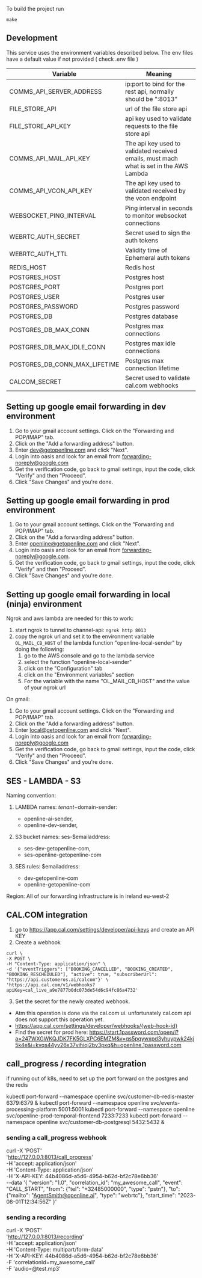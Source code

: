 


To build the project run

```
make
```

## Development

This service uses the environment variables described below. The env files have a default value if not provided ( check .env file )

| Variable                        | Meaning                                                                                |
|---------------------------------|----------------------------------------------------------------------------------------|
| COMMS_API_SERVER_ADDRESS        | ip:port to bind for the rest api, normally should be ":8013"                           |
| FILE_STORE_API                  | url of the file store api                                                              |
| FILE_STORE_API_KEY              | api key used to validate requests to the file store api                                |
| COMMS_API_MAIL_API_KEY          | The api key used to validated received emails, must mach what is set in the AWS Lambda |
| COMMS_API_VCON_API_KEY          | The api key used to validated received by the vcon endpoint                            |
| WEBSOCKET_PING_INTERVAL         | Ping interval in seconds to monitor websocket connections                              |
| WEBRTC_AUTH_SECRET              | Secret used to sign the auth tokens                                                    |
| WEBRTC_AUTH_TTL                 | Validity time of Ephemeral auth tokens                                                 |
| REDIS_HOST                      | Redis host                                                                             |
| POSTGRES_HOST                   | Postgres host                                                                          |
| POSTGRES_PORT                   | Postgres port                                                                          |
| POSTGRES_USER                   | Postgres user                                                                          |
| POSTGRES_PASSWORD               | Postgres password                                                                      |
| POSTGRES_DB                     | Postgres database                                                                      |
| POSTGRES_DB_MAX_CONN            | Postgres max connections                                                               |
| POSTGRES_DB_MAX_IDLE_CONN       | Postgres max idle connections                                                          |
| POSTGRES_DB_CONN_MAX_LIFETIME   | Postgres max connection lifetime                                                       |
| CALCOM_SECRET                   | Secret used to validate cal.com webhooks                                               |





## Setting up google email forwarding in dev environment
1. Go to your gmail account settings. Click on the "Forwarding and POP/IMAP" tab.
2. Click on the "Add a forwarding address" button.
3. Enter dev@getopenline.com and click "Next".
4. Login into oasis and look for an email from forwarding-noreply@google.com
5. Get the verification code, go back to gmail settings, input the code, click "Verify" and then "Proceed".
6. Click "Save Changes" and you're done.

## Setting up google email forwarding in prod environment
1. Go to your gmail account settings. Click on the "Forwarding and POP/IMAP" tab.
2. Click on the "Add a forwarding address" button.
3. Enter openline@getopenline.com and click "Next".
4. Login into oasis and look for an email from forwarding-noreply@google.com.
5. Get the verification code, go back to gmail settings, input the code, click "Verify" and then "Proceed".
6. Click "Save Changes" and you're done.

## Setting up google email forwarding in local (ninja) environment
Ngrok and aws lambda are needed for this to work:
1. start ngrok to tunnel to channel-api: `ngrok http 8013`
2. copy the ngrok url and set it to the environment variable `OL_MAIL_CB_HOST` of the lambda function "openline-local-sender" by doing the following:
   1. go to the AWS console and go to the lambda service
   2. select the function "openline-local-sender"
   3. click on the "Configuration" tab
   4. click on the "Environment variables" section
   5. For the variable with the name "OL_MAIL_CB_HOST" and the value of your ngrok url

On gmail:
1. Go to your gmail account settings. Click on the "Forwarding and POP/IMAP" tab.
2. Click on the "Add a forwarding address" button.
3. Enter local@getopenline.com and click "Next".
4. Login into oasis and look for an email from forwarding-noreply@google.com
5. Get the verification code, go back to gmail settings, input the code, click "Verify" and then "Proceed".
6. Click "Save Changes" and you're done.

## SES - LAMBDA - S3
Naming convention:
1. LAMBDA names: $tenant-$domain-sender: 
   * openline-ai-sender,
   * openline-dev-sender, 

2. S3 bucket names: ses-$emailaddress: 
   * ses-dev-getopenline-com, 
   * ses-openline-getopenline-com
3. SES rules: $emailaddress:
    * dev-getopenline-com
    * openline-getopenline-com

Region: All of our forwarding infrastructure is in ireland eu-west-2

## CAL.COM integration
1. go to https://app.cal.com/settings/developer/api-keys and create an API KEY
2. Create a webhook
```
curl \
-X POST \
-H "Content-Type: application/json" \
-d '{"eventTriggers": ["BOOKING_CANCELLED", "BOOKING_CREATED", "BOOKING_RESCHEDULED"], "active": true, "subscriberUrl": "https://api.customeros.ai/calcom"}' \
'https://api.cal.com/v1/webhooks?apiKey=cal_live_a9e7877b0dc073de54d6c94fc86a4732'
```
3. Set the secret for the newly created webhook. 
- Atm this operation is done via the cal.com ui. unfortunately cal.com api does not support this operation yet.
- https://app.cal.com/settings/developer/webhooks/{web-hook-id}
- Find the secret for prod here: https://start.1password.com/open/i?a=247WXGWKQJDK7FK5GLXPC6EMZM&v=qs5pqywxpd3yhuypwk24kj5k4e&i=kvqs44yv26x37vihioj2bv3pxq&h=openline.1password.com


## call_progress / recording integration

if running out of k8s, need to set up the port forward on the postgres and the redis

kubectl port-forward --namespace openline svc/customer-db-redis-master 6379:6379 &
kubectl port-forward --namespace openline svc/events-processing-platform 5001:5001
kubectl port-forward --namespace openline svc/openline-prod-temporal-frontend 7233:7233
kubectl port-forward --namespace openline svc/customer-db-postgresql 5432:5432 &

### sending a call_progress webhook
curl -X 'POST' \
'http://127.0.0.1:8013/call_progress' \
-H 'accept: application/json' \
-H 'Content-Type: application/json' \
-H 'X-API-KEY: 44b4086d-a5d6-4954-b62d-bf2c78e6bb36' \
--data '{
    "version": "1.0",
    "correlation_id": "my_awesome_call",
    "event": "CALL_START",
    "from": {"tel": "+32485000000", "type": "pstn"},
    "to": {"mailto": "AgentSmith@openline.ai", "type": "webrtc"},
    "start_time": "2023-08-01T12:34:56Z"
}'


### sending a recording
curl -X 'POST' \
'http://127.0.0.1:8013/recording' \
-H 'accept: application/json' \
-H 'Content-Type: multipart/form-data' \
-H 'X-API-KEY: 44b4086d-a5d6-4954-b62d-bf2c78e6bb36' \
-F 'correlationId=my_awesome_call' \
-F 'audio=@test.mp3'
